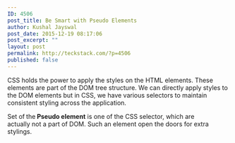 ```yaml
---
ID: 4506
post_title: Be Smart with Pseudo Elements
author: Kushal Jayswal
post_date: 2015-12-19 08:17:06
post_excerpt: ""
layout: post
permalink: http://teckstack.com/?p=4506
published: false
---
```

CSS holds the power to apply the styles on the HTML elements. These elements are part of the DOM tree structure. We can directly apply styles to the DOM elements but in CSS, we have various selectors to maintain consistent styling across the application.

Set of<strong> </strong>the<strong> Pseudo element</strong> is one of the CSS selector, which are actually not a part of DOM. Such an element open the doors for extra stylings.